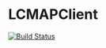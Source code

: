 # LCMAPClient

[![Build Status](https://travis-ci.org/oubiwann/LCMAPClient.jl.svg?branch=master)](https://travis-ci.org/oubiwann/LCMAPClient.jl)
